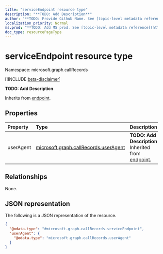 ```yaml
---
title: "serviceEndpoint resource type"
description: "**TODO: Add Description**"
author: "**TODO: Provide Github Name. See [topic-level metadata reference](https://msgo.azurewebsites.net/add/document/guidelines/metadata.html#topic-level-metadata)**"
localization_priority: Normal
ms.prod: "**TODO: Add MS prod. See [topic-level metadata reference](https://msgo.azurewebsites.net/add/document/guidelines/metadata.html#topic-level-metadata)**"
doc_type: resourcePageType
---
```


# serviceEndpoint resource type

Namespace: microsoft.graph.callRecords

[!INCLUDE [beta-disclaimer](../../includes/beta-disclaimer.md)]

**TODO: Add Description**


Inherits from [endpoint](../resources/callrecords-endpoint.md).

## Properties
|Property|Type|Description|
|:---|:---|:---|
|userAgent|[microsoft.graph.callRecords.userAgent](../resources/callrecords-useragent.md)|**TODO: Add Description** Inherited from [endpoint](../resources/callrecords-endpoint.md).|

## Relationships
None.

## JSON representation
The following is a JSON representation of the resource.
<!-- {
  "blockType": "resource",
  "@odata.type": "microsoft.graph.callRecords.serviceEndpoint"
}
-->
``` json
{
  "@odata.type": "#microsoft.graph.callRecords.serviceEndpoint",
  "userAgent": {
    "@odata.type": "microsoft.graph.callRecords.userAgent"
  }
}
```


